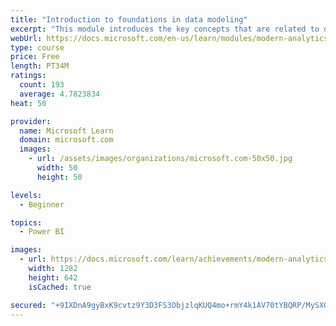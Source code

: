 ```yaml
---
title: "Introduction to foundations in data modeling"
excerpt: "This module introduces the key concepts that are related to developing a well-organized data model."
webUrl: https://docs.microsoft.com/en-us/learn/modules/modern-analytics-data-modeling/
type: course
price: Free
length: PT34M
ratings:
  count: 193
  average: 4.7823834
heat: 50

provider:
  name: Microsoft Learn
  domain: microsoft.com
  images:
    - url: /assets/images/organizations/microsoft.com-50x50.jpg
      width: 50
      height: 50

levels:
  - Beginner

topics:
  - Power BI

images:
  - url: https://docs.microsoft.com/learn/achievements/modern-analytics-data-modeling-social.png
    width: 1282
    height: 642
    isCached: true

secured: "+9IXDnA9gyBxK9cvtz9Y3D3FS3ObjzlqKUQ4mo+rmY4k1AV70tYBQRP/MySXGPJPQhrFBZHYYOqEjPe4rGgZ/qRyz/G16muzDch1am0F/EwTwK81LNrOZEeWqVpsIQyDqE9b0w6vFOYjSxQ5kbvM2sWRIQBEzd4+zrEeM1KoWHPBobDSvVAnd/yB66pUmQrXU8BVn+3jlI4rVQ+nQbJwUZjyZVAnAmbJDAAh2NBtpkUIt4W7T0vX+Ko4UZDSxvPgny2VSuTDsV4AT52jdMccwsmj5xNxe6ZaJPdruCF8mExodCgg/oAoTwMYOFs3Hlg3I/1Nwy1qZ5i1XlXoWRWstYnEp6L15gGrkAHpoeJSLQwN4qhgPK7wRYrQh1jA+HZjt1CvTjp6+LWMnEBBYAVR1sbRi5MEF0Kk6kXg0Tul5Hk=;zPSDZwpwKk0q2RMX79k28A=="
---
```



